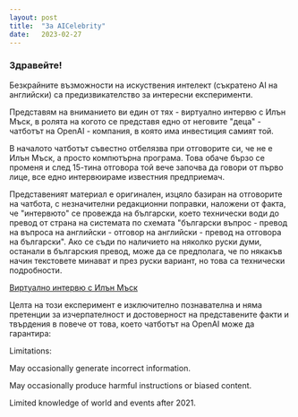 ```yaml
---
layout: post
title:  "За AICelebrity"
date:   2023-02-27
---
```

### Здравейте!

<p class="intro"><span class="dropcap">Б</span>езкрайните възможности на искуствения интелект (съкратено AI на английски) са предизвикателство за интересни експерименти.</p>
<p class="intro">Представям на вниманието ви един от тях - виртуално интервю с Илън Мъск, в ролята на когото се представя едно от неговите "деца" - чатботът на OpenAI - компания, в която има инвестиция самият той.</p>
<p class="intro">В началото чатботът съвестно отбелязва при отговорите си, че не е Илън Мъск, а просто компютърна програма. Това обаче бързо се променя и след 15-тина отговора той вече започва да говори от първо лице, все едно интервюираме известния предприемач.</p>
<p class="intro">Представеният материал е оригинален, изцяло базиран на отговорите на чатбота, с незначителни редакционни поправки, наложени от факта, че "интервюто" се провежда на български, което технически води до превод от страна на системата по схемата "български въпрос - превод на въпроса на английски - отговор на английски - превод на отговора на български". Ако се съди по наличието на няколко руски думи, останали в българския превод, може да се предполага, че по някакъв начин текстовете минават и през руски вариант, но това са технически подробности.</p>

[Виртуално интервю с Илън Мъск](/blog/elon-musk)

<p class="intro">Целта на този експеримент е изключително познавателна и няма претенции за изчерпателност и достоверност на представените факти и твърдения в повече от това, което чатботът на OpenAI може да гарантира:</p>

Limitations:

May occasionally generate incorrect information.

May occasionally produce harmful instructions or biased content.

Limited knowledge of world and events after 2021.
